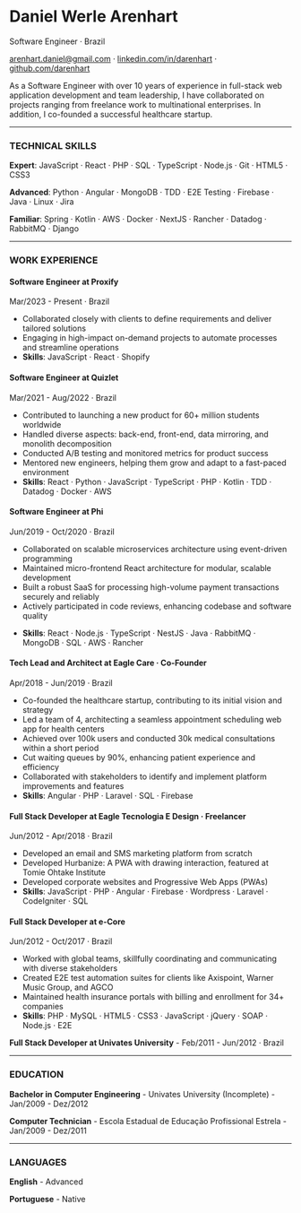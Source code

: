 # Daniel Werle Arenhart

Software Engineer · Brazil

<arenhart.daniel@gmail.com> · [linkedin.com/in/darenhart](https://linkedin.com/in/darenhart) · [github.com/darenhart](https://github.com/darenhart)

As a Software Engineer with over 10 years of experience in full-stack web application development and team leadership, I have collaborated on projects ranging from freelance work to multinational enterprises. In addition, I co-founded a successful healthcare startup.

---

### TECHNICAL SKILLS

**Expert**: JavaScript · React · PHP · SQL · TypeScript · Node.js · Git · HTML5 · CSS3

**Advanced**: Python · Angular · MongoDB · TDD · E2E Testing · Firebase · Java · Linux · Jira 

**Familiar**: Spring · Kotlin · AWS · Docker · NextJS · Rancher · Datadog · RabbitMQ · Django

---

### WORK EXPERIENCE

#### Software Engineer at Proxify

<span class="gray-light">Mar/2023 - Present · Brazil</span>

- Collaborated closely with clients to define requirements and deliver tailored solutions
- Engaging in high-impact on-demand projects to automate processes and streamline operations
- **Skills**: JavaScript · React · Shopify

#### Software Engineer at Quizlet

<span class="gray-light">Mar/2021 - Aug/2022 · Brazil</span>

- Contributed to launching a new product for 60+ million students worldwide
- Handled diverse aspects: back-end, front-end, data mirroring, and monolith decomposition
- Conducted A/B testing and monitored metrics for product success
- Mentored new engineers, helping them grow and adapt to a fast-paced environment
- **Skills**: React · Python · JavaScript · TypeScript · PHP · Kotlin · TDD · Datadog · Docker · AWS

#### Software Engineer at Phi

<span class="gray-light">Jun/2019 - Oct/2020 · Brazil</span>

- Collaborated on scalable microservices architecture using event-driven programming
- Maintained micro-frontend React architecture for modular, scalable development
- Built a robust SaaS for processing high-volume payment transactions securely and reliably
- Actively participated in code reviews, enhancing codebase and software quality
<!-- - **Customers**: Cosan, Shell, Payly -->
- **Skills**: React · Node.js · TypeScript · NestJS · Java · RabbitMQ · MongoDB · SQL · AWS · Rancher

#### Tech Lead and Architect at Eagle Care · Co-Founder

<span class="gray-light">Apr/2018 - Jun/2019 · Brazil</span>

- Co-founded the healthcare startup, contributing to its initial vision and strategy
- Led a team of 4, architecting a seamless appointment scheduling web app for health centers
- Achieved over 100k users and conducted 30k medical consultations within a short period
- Cut waiting queues by 90%, enhancing patient experience and efficiency
- Collaborated with stakeholders to identify and implement platform improvements and features
- **Skills**: Angular · PHP · Laravel · SQL · Firebase

#### Full Stack Developer at Eagle Tecnologia E Design · Freelancer

<span class="gray-light">Jun/2012 - Apr/2018 · Brazil</span>

- Developed an email and SMS marketing platform from scratch
- Developed Hurbanize: A PWA with drawing interaction, featured at Tomie Ohtake Institute
- Developed corporate websites and Progressive Web Apps (PWAs)
- **Skills**: JavaScript · PHP · Angular · Firebase · Wordpress · Laravel · CodeIgniter · SQL

#### Full Stack Developer at e-Core

<span class="gray-light">Jun/2012 - Oct/2017 · Brazil</span>

- Worked with global teams, skillfully coordinating and communicating with diverse stakeholders
- Created E2E test automation suites for clients like Axispoint, Warner Music Group, and AGCO
- Maintained health insurance portals with billing and enrollment for 34+ companies
- **Skills**: PHP · MySQL · HTML5 · CSS3 · JavaScript · jQuery · SOAP · Node.js · E2E

**Full Stack Developer at Univates University** - <span class="gray-light">Feb/2011 - Jun/2012 · Brazil</span>

---

### EDUCATION

**Bachelor in Computer Engineering** - Univates University (Incomplete) - <span class="gray-light">Jan/2009 - Dez/2012</span>

**Computer Technician** - Escola Estadual de Educação Profissional Estrela - <span class="gray-light">Jan/2009 - Dez/2011</span>

---

### LANGUAGES

**English** - Advanced

**Portuguese** - Native

<!--
Keywords / Skills:

Jasmine, Protractor, Jenkins
Celery,
Postgres, MySQL
REST
Test Automation

-->
